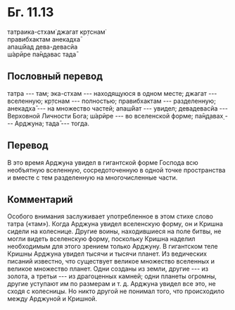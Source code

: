 # Бг. 11.13
татраика-стхам̇ джагат кр̣тснам̇<br/>
правибхактам анекадха̄<br/>
апаш́йад дева-девасйа<br/>
ш́арӣре па̄н̣д̣авас тада̄
## Пословный перевод

татра --- там; эка-стхам --- находящуюся в одном месте; джагат ---
вселенную; кр̣тснам --- полностью; правибхактам --- разделенную; анекадха̄
--- на множество частей; апаш́йат --- увидел; девадевасйа --- Верховной
Личности Бога; ш́арӣре --- во вселенской форме; па̄н̣д̣авах̣ --- Арджуна;
тада̄ --- тогда.

## Перевод

В это время Арджуна увидел в гигантской форме Господа всю необъятную
вселенную, сосредоточенную в одной точке пространства и вместе с тем
разделенную на многочисленные части.

## Комментарий

Особого внимания заслуживает употребленное в этом стихе слово татра
(«там»). Когда Арджуна увидел вселенскую форму, он и Кришна сидели на
колеснице. Другие воины, находившиеся на поле битвы, не могли видеть
вселенскую форму, поскольку Кришна наделил необходимым для этого зрением
только Арджуну. В гигантском теле Кришны Арджуна увидел тысячи и тысячи
планет. Из ведических писаний известно, что существует великое множество
вселенных и великое множество планет. Одни созданы из земли, другие ---
из золота, а третьи --- из драгоценных камней; одни планеты огромны,
другие уступают им по размерам и т. д. Арджуна увидел все это, не сходя
с колесницы. Но никто другой не понимал того, что происходило между
Арджуной и Кришной.
